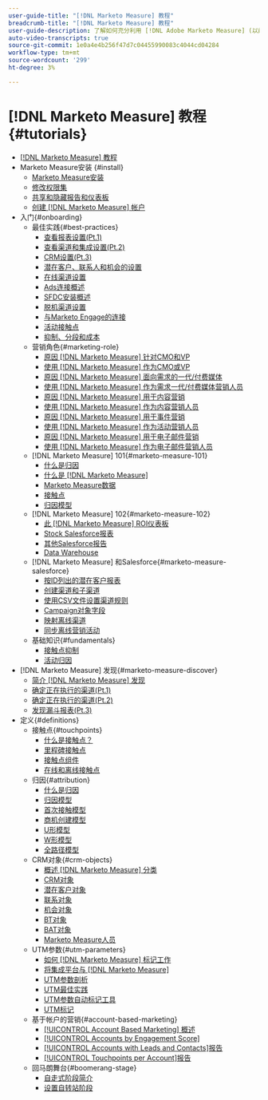 ```yaml
---
user-guide-title: "[!DNL Marketo Measure] 教程"
breadcrumb-title: "[!DNL Marketo Measure] 教程"
user-guide-description: 了解如何充分利用 [!DNL Adobe Marketo Measure] (以前称为 [!DNL Bizible]), the industry's leading B2B marketing attribution application. Watch tutorials on installation, onboarding, [!DNL Marketo Measure] 基础和定义。
auto-video-transcripts: true
source-git-commit: 1e0a4e4b256f47d7c04455990083c4044cd04284
workflow-type: tm+mt
source-wordcount: '299'
ht-degree: 3%

---
```



# [!DNL Marketo Measure] 教程 {#tutorials}

+ [[!DNL Marketo Measure] 教程](overview.md)
+ Marketo Measure安装 {#install}
   + [Marketo Measure安装](/help/installing/install-production.md)
   + [修改权限集](/help/installing/modify-permission-sets-production.md)
   + [共享和隐藏报告和仪表板](/help/installing/sharing-reports-production.md)
   + [创建 [!DNL Marketo Measure] 帐户](/help/installing/creating-marketo-measure-account-production.md)
+ 入门{#onboarding}
   + 最佳实践{#best-practices}
      + [查看报表设置(Pt.1)](/help/onboarding/fundamentals/review-reporting-setting-pt1.md)
      + [查看渠道和集成设置(Pt.2)](/help/onboarding/fundamentals/channel-integration-settings.md)
      + [CRM设置(Pt.3)](/help/onboarding/fundamentals/crm-settings.md)
      + [潜在客户、联系人和机会的设置](/help/onboarding/fundamentals/leads-contacts-opps-settings.md)
      + [在线渠道设置](/help/onboarding/fundamentals/online-channel-setup.md)
      + [Ads连接概述](/help/onboarding/fundamentals/ads-connection-overview.md)
      + [SFDC安装概述](/help/onboarding/fundamentals/sfdc-installation-overview.md)
      + [脱机渠道设置](/help/onboarding/fundamentals/offline-channel-setup.md)
      + [与Marketo Engage的连接](/help/onboarding/fundamentals/connection-with-marketo-engage.md)
      + [活动接触点](/help/onboarding/fundamentals/activity-touchpoints.md)
      + [抑制、分段和成本](/help/onboarding/fundamentals/suppression-segmentation-cost.md)
   + 营销角色{#marketing-role}
      + [原因 [!DNL Marketo Measure] 针对CMO和VP](/help/onboarding/marketing-role/cmo-and-vp-why.md)
      + [使用 [!DNL Marketo Measure] 作为CMO或VP](/help/onboarding/marketing-role/cmo-and-vp-using.md)
      + [原因 [!DNL Marketo Measure] 面向需求的一代/付费媒体](/help/onboarding/marketing-role/demand-gen-why.md)
      + [使用 [!DNL Marketo Measure] 作为需求一代/付费媒体营销人员](/help/onboarding/marketing-role/demand-gen-using.md)
      + [原因 [!DNL Marketo Measure] 用于内容营销](/help/onboarding/marketing-role/content-marketing-why.md)
      + [使用 [!DNL Marketo Measure] 作为内容营销人员](/help/onboarding/marketing-role/content-marketing-using.md)
      + [原因 [!DNL Marketo Measure] 用于事件营销](/help/onboarding/marketing-role/events-marketing-why.md)
      + [使用 [!DNL Marketo Measure] 作为活动营销人员](/help/onboarding/marketing-role/events-marketing-using.md)
      + [原因 [!DNL Marketo Measure] 用于电子邮件营销](/help/onboarding/marketing-role/email-marketing-why.md)
      + [使用 [!DNL Marketo Measure] 作为电子邮件营销人员](/help/onboarding/marketing-role/email-marketing-using.md)
   + [!DNL Marketo Measure] 101{#marketo-measure-101}
      + [什么是归因](/help/onboarding/marketo-measure-101/what-is-attribution.md)
      + [什么是 [!DNL Marketo Measure]](/help/onboarding/marketo-measure-101/what-is-marketo-measure.md)
      + [Marketo Measure数据](/help/onboarding/marketo-measure-101/marketo-measure-data.md)
      + [接触点](/help/onboarding/marketo-measure-101/touchpoints.md)
      + [归因模型](/help/onboarding/marketo-measure-101/attribution-models.md)
   + [!DNL Marketo Measure] 102{#marketo-measure-102}
      + [此 [!DNL Marketo Measure] ROI仪表板](/help/onboarding/marketo-measure-102/roi-dashboards.md)
      + [Stock Salesforce报表](/help/onboarding/marketo-measure-102/stock-salesforce-reports.md)
      + [其他Salesforce报告](/help/onboarding/marketo-measure-102/addtional-salesforce-reports.md)
      + [Data Warehouse](/help/onboarding/marketo-measure-102/data-warehouse.md)
   + [!DNL Marketo Measure] 和Salesforce{#marketo-measure-salesforce}
      + [按ID列出的潜在客户报表](/help/onboarding/marketo-measure-salesforce/leads-by-id-report.md)
      + [创建渠道和子渠道](/help/onboarding/marketo-measure-salesforce/creating-channels-subchannels.md)
      + [使用CSV文件设置渠道规则](/help/onboarding/marketo-measure-salesforce/channel-rules-csv.md)
      + [Campaign对象字段](/help/onboarding/marketo-measure-salesforce/campaign-object-fields.md)
      + [映射离线渠道](/help/onboarding/marketo-measure-salesforce/mapping-offline-channels.md)
      + [同步离线营销活动](/help/onboarding/marketo-measure-salesforce/syncing-offline-campaigns.md)
   + 基础知识{#fundamentals}
      + [接触点抑制](/help/onboarding/marketo-measure-salesforce/touchpoint-suppression.md)
      + [活动归因](/help/onboarding/fundamentals/activities-attribution.md)
+ [!DNL Marketo Measure] 发现{#marketo-measure-discover}
   + [简介 [!DNL Marketo Measure] 发现](/help/marketo-measure-discover/introduction-to-marketo-measure-discover.md)
   + [确定正在执行的渠道(Pt.1)](/help/marketo-measure-discover/top-of-funnel-reporting.md)
   + [确定正在执行的渠道(Pt.2)](/help/marketo-measure-discover/determine-which-channel-is-performing.md)
   + [发现漏斗报表(Pt.3)](/help/marketo-measure-discover/build-a-full-funnel-report-pt3.md)
+ 定义{#definitions}
   + 接触点{#touchpoints}
      + [什么是接触点？](/help/definitions/touchpoints/what-is-a-touchpoint.md)
      + [里程碑接触点](/help/definitions/touchpoints/milestone-touchpoints.md)
      + [接触点组件](/help/definitions/touchpoints/touchpoint-components.md)
      + [在线和离线接触点](/help/definitions/touchpoints/online-offline-touchpoints.md)
   + 归因{#attribution}
      + [什么是归因](/help/definitions/attribution/what-is-attribution.md)
      + [归因模型](/help/definitions/attribution/attribution-models.md)
      + [首次接触模型](/help/definitions/attribution/first-touch-model.md)
      + [商机创建模型](/help/definitions/attribution/lead-creation-model.md)
      + [U形模型](/help/definitions/attribution/u-shaped-model.md)
      + [W形模型](/help/definitions/attribution/w-shaped-model.md)
      + [全路径模型](/help/definitions/attribution/full-path-model.md)
   + CRM对象{#crm-objects}
      + [概述 [!DNL Marketo Measure] 分类](/help/definitions/crm-objects/taxonomy-overview.md)
      + [CRM对象](/help/definitions/crm-objects/crm-objects.md)
      + [潜在客户对象](/help/definitions/crm-objects/lead-object.md)
      + [联系对象](/help/definitions/crm-objects/contact-object.md)
      + [机会对象](/help/definitions/crm-objects/opportunity-object.md)
      + [BT对象](/help/definitions/crm-objects/bt-object.md)
      + [BAT对象](/help/definitions/crm-objects/bat-object.md)
      + [Marketo Measure人员](/help/definitions/crm-objects/marketo-measure-person.md)
   + UTM参数{#utm-parameters}
      + [如何 [!DNL Marketo Measure] 标记工作](/help/definitions/utm-parameters/how-marketo-measure-tagging-works.md)
      + [将集成平台与 [!DNL Marketo Measure]](/help/definitions/utm-parameters/connecting-integrated-platforms-with-marketo-measure.md)
      + [UTM参数剖析](/help/definitions/utm-parameters/anatomy-of-a-utm-parameter.md)
      + [UTM最佳实践](/help/definitions/utm-parameters/utm-best-practices.md)
      + [UTM参数自动标记工具](/help/definitions/utm-parameters/utm-parameter-auto-tagging-tools.md)
      + [UTM标记](/help/definitions/utm-parameters/utm-tagging.md)
   + 基于帐户的营销{#account-based-marketing}
      + [[!UICONTROL Account Based Marketing] 概述](/help/definitions/account-based-marketing/abm-overview.md)
      + [[!UICONTROL Accounts by Engagement Score]](/help/definitions/account-based-marketing/accounts-by-engagement-score.md)
      + [[!UICONTROL Accounts with Leads and Contacts]报告](/help/definitions/account-based-marketing/accounts-with-leads-and-contacts.md)
      + [[!UICONTROL Touchpoints per Account]报告](/help/definitions/account-based-marketing/touchpoints-per-account-report.md)
   + 回马朗舞台{#boomerang-stage}
      + [自走式阶段简介](/help/definitions/boomerang-stage/introduction-to-boomerang-stages.md)
      + [设置自转站阶段](/help/definitions/boomerang-stage/setting-up-boomerang-stages.md)

